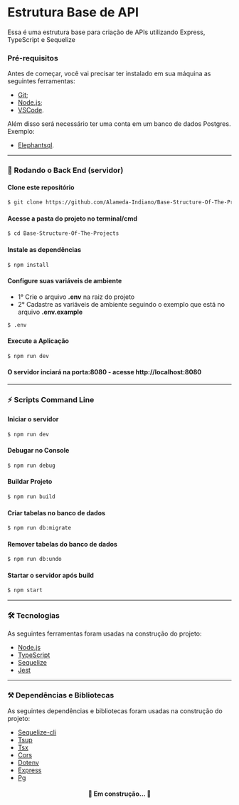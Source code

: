 # Estrutura Base de API
Essa é uma estrutura base para criação de APIs utilizando Express, TypeScript e Sequelize


### Pré-requisitos

Antes de começar, você vai precisar ter instalado em sua máquina as seguintes ferramentas:
- [Git](https://git-scm.com);
- [Node.js](https://nodejs.org/en/);
- [VSCode](https://code.visualstudio.com/).

Além disso será necessário ter uma conta em um banco de dados Postgres. Exemplo:
- [Elephantsql](https://www.elephantsql.com/).

___

### 🎲 Rodando o Back End (servidor)

#### Clone este repositório
```bash
$ git clone https://github.com/Alameda-Indiano/Base-Structure-Of-The-Projects.git
```

#### Acesse a pasta do projeto no terminal/cmd
```bash
$ cd Base-Structure-Of-The-Projects
```

#### Instale as dependências
```bash
$ npm install
```

#### Configure suas variáveis de ambiente

- 1° Crie o arquivo <strong>.env</strong> na raiz do projeto
- 2° Cadastre as variáveis de ambiente seguindo o exemplo que está no arquivo <strong>.env.example</strong>
```bash
$ .env
```

#### Execute a Aplicação 
```bash
$ npm run dev
```

#### O servidor inciará na porta:8080 - acesse http://localhost:8080
___

### ⚡ Scripts Command Line

#### Iniciar o servidor
```bash
$ npm run dev
```

#### Debugar no Console
```bash
$ npm run debug
```

#### Buildar Projeto
```bash
$ npm run build
```

#### Criar tabelas no banco de dados
```bash
$ npm run db:migrate
```

#### Remover tabelas do banco de dados
```bash
$ npm run db:undo
```

#### Startar o servidor após build
```bash
$ npm start
```
___

### 🛠 Tecnologias

As seguintes ferramentas foram usadas na construção do projeto:

- [Node.js](https://nodejs.org/en/)
- [TypeScript](https://www.typescriptlang.org/)
- [Sequelize](https://sequelize.org)
- [Jest](https://www.npmjs.com/package/jest)

___

### ⚒️ Dependências e Bibliotecas

As seguintes dependências e bibliotecas foram usadas na construção do projeto:

- [Sequelize-cli](https://www.npmjs.com/package/sequelize-cli)
- [Tsup](https://www.npmjs.com/package/tsup)
- [Tsx](https://www.npmjs.com/package/tsx)
- [Cors](https://www.npmjs.com/package/cors)
- [Dotenv](https://www.npmjs.com/package/dotenv)
- [Express](https://www.npmjs.com/package/express)
- [Pg](https://www.npmjs.com/package/pg)


<h4 align="center"> 
	🚧   Em construção...  🚧
</h4>
